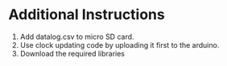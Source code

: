 # Additional Instructions
1. Add datalog.csv to micro SD card.
2. Use clock updating code by uploading it first to the arduino.
3. Download the required libraries
